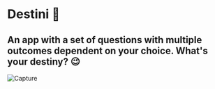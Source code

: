 # Destini 🤔

## An app with a set of questions with multiple outcomes dependent on your choice. What's your destiny? 😉

![Capture](https://user-images.githubusercontent.com/64950255/114992684-a6877b80-9eb8-11eb-9355-eca17b1a6765.PNG)
